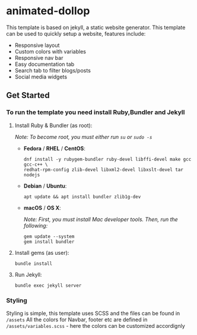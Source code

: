 # animated-dollop

This template is based on jekyll, a static website generator. This template can be used to quickly setup a website, features include:

- Responsive layout
- Custom colors with variables 
- Responsive nav bar
- Easy documentation tab
- Search tab to filter blogs/posts
- Social media widgets

## Get Started 

### To run the template you need install Ruby,Bundler and Jekyll

1. Install Ruby & Bundler (as root):

   _Note: To become root, you must either run `su` or `sudo -s`_

   * **Fedora** / **RHEL** / **CentOS**:
     ```
     dnf install -y rubygem-bundler ruby-devel libffi-devel make gcc gcc-c++ \
     redhat-rpm-config zlib-devel libxml2-devel libxslt-devel tar nodejs
     ```
  
   * **Debian** / **Ubuntu**:
     ```
     apt update && apt install bundler zlib1g-dev
     ```

   * **macOS** / **OS X**:
   
     _Note: First, you must install Mac developer tools. Then, run the following:_
     
     ```
     gem update --system
     gem install bundler
     ```

2. Install gems (as user):
   ```
   bundle install
   ```

3. Run Jekyll:
   ```
   bundle exec jekyll server
   ```
### Styling

Styling is simple, this template uses SCSS and the files can be found in `/assets`
All the colors for Navbar, footer etc are defined in `/assets/variables.scss` - here the colors can be customized accordignly 
